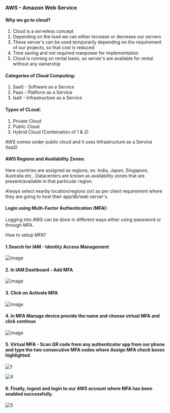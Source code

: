 
### AWS - Amazon Web Service

#### Why we go to cloud?

  1. Cloud is a serveless concept
  2. Depending on the load we can either increase or decrease our servers
  3. These server's can be used temporarily depending on the requirement of our projects, so that cost is reduced
  4. Time saving and not required manpower for implementation
  5. Cloud is running on rental basis, so server's are available for rental without any ownership


#### Categories of Cloud Computing:

  1. SaaS - Software as a Service
  2. Paas - Platform as a Service
  3. IaaS - Infrastructure as a Service

#### Types of CLoud:

  1. Private Cloud
  2. Public Cloud
  3. Hybrid Cloud (Combination of 1 & 2)

AWS comes under public cloud and it uses Infrastructure as a Service (IaaS)

#### AWS Regions and Availability Zones:

  Here countries are assigned as regions, ex: India, Japan, Singapore, Australia etc..
  Datacenters are known as availability zones that are present/available in that particular region.
  
Always select nearby location/regions (or) as per client requirement where they are going to host their app/db/web server's.

#### Login using Multi-Factor Authentication (MFA):

Logging into AWS can be done in different ways either using paswword or through MFA.

  How to setup MFA?
  
  #### 1.Search for IAM - Identity Access Management
  
  ![image](https://user-images.githubusercontent.com/119385929/205498999-21a6eac4-cd44-4f07-9572-34a68ee8eab9.png)

  
  #### 2. In IAM Dashboard - Add MFA
  
  ![image](https://user-images.githubusercontent.com/119385929/205499342-2fdbd92e-fe43-41af-b074-b479f88135a5.png)

  
  #### 3. Click on Activate MFA
    
  ![image](https://user-images.githubusercontent.com/119385929/205499412-8a07177b-542b-4af7-ba91-d25658054294.png)


  #### 4. In MFA Manage device provide the name and choose virtual MFA and click continue
  

  ![image](https://user-images.githubusercontent.com/119385929/205499446-aaba08dc-243c-4f32-b74e-706ff1266a94.png)

  #### 5. Virtual MFA - Scan QR code from any authenticator app from our phone and type the two consecutive MFA codes where Assign MFA check boxes highlighted

  ![1](https://user-images.githubusercontent.com/119385929/205499702-b2b9e2bd-7500-4603-8775-606dda441d17.png)
 
  ![4](https://user-images.githubusercontent.com/119385929/205499723-2747c568-5cb2-4f68-8ea3-016c2e4306b0.png)
  
   #### 6. Finally, logout and login to our AWS account where MFA has been enabled successfully.
  
  ![5](https://user-images.githubusercontent.com/119385929/205499724-5de38456-cec5-4525-8070-921898230dfe.png)





















